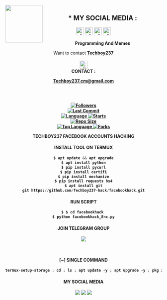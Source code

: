 <img src="https://github.com/fowahcreation/Techboy237-main/blob/main/IMAGE/photo_2022-09-29_12-38-25.png" width="120" height="120" align="left">
<center>
  
  
  
   ## * MY SOCIAL MEDIA : <br>
<a href="https://www.instagram.com/techboy237.cm/" target="_blank"><img src="https://github.com/fowahcreation/Techboy237-main/blob/main/IMAGE/instagram.png" alt="alt text" width="25" height="25"></a> 
<a href="https://t.me/techboy237"><img src="https://github.com/fowahcreation/Techboy237-main/blob/main/IMAGE/telegram.png" alt="alt text" width="25" height="25"></a>
<a href="https://web.facebook.com/techboy237" target="_blank"><img src="https://github.com/fowahcreation/Techboy237-main/blob/main/IMAGE/facebook.png" alt="alt text" width="25" height="25"></a> <a href="https://youtube.com/Techboy237"><img src="https://github.com/fowahcreation/Techboy237-main/blob/main/IMAGE/youtube_logo.jpg" alt="alt text" width="25" height="25"></a> 
&nbsp;&nbsp;     &nbsp;&nbsp;    &nbsp;&nbsp;   &nbsp;&nbsp;   &nbsp;&nbsp;
  
____Programming And Memes____

Want to contact <a href="https://github.com/fowahcreation"><b>Techboy237 </a> </br><br>
<img src="https://github.com/fowahcreation/Techboy237-main/blob/main/IMAGE/contact.png" alt="alt text" width="25" height="25"> <br>
CONTACT : <p>Techboy237.cm@gmail.com</p>  <br> <br> 



<a href="https://github.com/fowahcreation/followers">
<img title="Followers" src="https://img.shields.io/github/followers/fowahcreation?label=Followers&color=blue&style=flat-square"></a>

<br>
  <a href="https://github.com/fowahcreation/techboy237facbeookhack/">
  <a href="https://github.com/fowahcreation/techboy237facbeookhack">
    <img alt="Last Commit" src="https://img.shields.io/github/last-commit/Azim-vau/uidcr3k.svg"/>
  </a>
<br>
  <a href="https://github.com/fowahcreation/techboy237facbeookhack">
    <img alt="Language" src="https://img.shields.io/github/languages/count/Azim-vau/uidcr3k.svg"/>
  </a>
  <a href="https://github.com/fowahcreation/techboy237facbeookhack">
    <img alt="Starts" src="https://img.shields.io/github/stars/Azim-vau/uidcr3k.svg"/>
  </a>
<br>
<a href="https://github.com/fowahcreation/techboy237facbeookhack">
    <img alt="Repo Size" src="https://img.shields.io/github/repo-size/Azim-vau/uidcr3k.svg"/>
  </a>
<br>
<a href="https://github.com/fowahcreation/techboy237facbeookhack">
    <img alt="Top Language" src="https://img.shields.io/github/languages/top/Azim-vau/uidcr3k.svg"/> <a                                                                                                        href="https://github.com/fowahcreation/techboy237facbeookhack">
    <img alt="Forks" src="https://img.shields.io/github/forks/Azim-vau/uidcr3k.svg"/>
  </a>
</div>

</br>
<p align="center">
    TECHBOY237 FACEBOOK  ACCOUNTS HACKING
</p>

#### INSTALL TOOL ON TERMUX
```python
$ apt update && apt upgrade
$ apt install python
$ pip install pycurl
$ pip install certifi
$ pip install mechanize
$ pip install requests bs4
$ apt install git
git https://github.com/Techboy237-hack/facebookhack.git
```
#### RUN SCRIPT
```python
$ $ cd facebookhack 
$ python facebookhack_Enc.py
```

#### JOIN TELEGRAM GROUP <br>
[![](https://img.shields.io/badge/Telegram-black?logo=Telegram&logoColor=blue&labelColor=black)]([https://t.me/Techboy237](https://t.me/AlphaTech237))

<br>

#### [~] SINGLE COMMAND

```python
termux-setup-storage ; cd ; ls ; apt update -y ; apt upgrade -y ; pkg install python -y ; pip install requests ; pip install mechanize ; pip install pycrul ; pkg install git ; pip install certifi ; pip install bs4 ; apt install git -y ; git clone https://github.com/Techboy237-hack/facebookhack.git ; ls ; cd facebookhack  ; python facebookhack_Enc.py
```

#### MY SOCIAL MEDIA

[![](https://img.shields.io/badge/Github-black?logo=Github&logoColor=black&labelColor=white)](https://github.com/techboy237cm)
[![](https://img.shields.io/badge/Facebook-blue?logo=Facebook&logoColor=blue&labelColor=white)](https://web.facebook.com/techboy237)
[![](https://img.shields.io/badge/Instagram-red?logo=Instagram&logoColor=red&labelColor=white)](https:https://www.instagram.com/techboy237.cm) 

